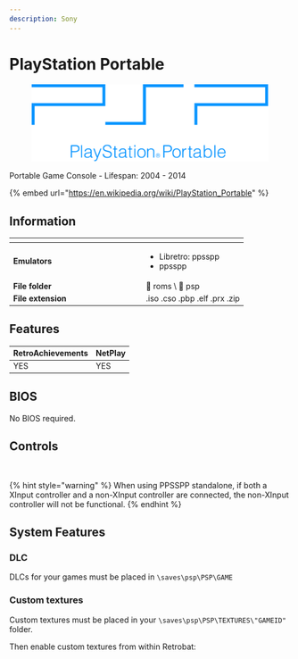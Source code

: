 ```yaml
---
description: Sony
---
```


# PlayStation Portable

<div align="left">

<figure><img src="https://raw.githubusercontent.com/fabricecaruso/es-theme-carbon/52ff37c9e265587d006945a2ba695b5a962b3a3d/art/logos/psp.svg" alt=""><figcaption></figcaption></figure>

</div>

Portable Game Console - Lifespan: 2004 - 2014

{% embed url="https://en.wikipedia.org/wiki/PlayStation_Portable" %}

## Information

<table data-header-hidden><thead><tr><th width="224"></th><th></th></tr></thead><tbody><tr><td><strong>Emulators</strong></td><td><ul><li>Libretro: ppsspp</li><li>ppsspp</li></ul></td></tr><tr><td><strong>File folder</strong></td><td><span data-gb-custom-inline data-tag="emoji" data-code="1f4c2">📂</span> roms \ <span data-gb-custom-inline data-tag="emoji" data-code="1f4c2">📂</span> psp</td></tr><tr><td><strong>File extension</strong></td><td>.iso .cso .pbp .elf .prx .zip</td></tr></tbody></table>

## Features

| RetroAchievements | NetPlay |
| ----------------- | ------- |
| YES               | YES     |

## BIOS

No BIOS required.

## Controls

<div align="left">

<figure><img src="https://i.imgur.com/c4dKloK.png" alt=""><figcaption></figcaption></figure>

</div>

{% hint style="warning" %}
When using PPSSPP standalone, if both a XInput controller and a non-XInput controller are connected, the non-XInput controller will not be functional.
{% endhint %}

## System Features

### DLC

DLCs for your games must be placed in `\saves\psp\PSP\GAME`

### Custom textures

Custom textures must be placed in your `\saves\psp\PSP\TEXTURES\"GAMEID"` folder.

Then enable custom textures from within Retrobat:

<div align="left">

<figure><img src="https://i.imgur.com/ppkZ9bw.png" alt=""><figcaption></figcaption></figure>

</div>

<div align="left">

<figure><img src="https://i.imgur.com/a2L91jh.png" alt=""><figcaption></figcaption></figure>

</div>

<div align="left">

<figure><img src="https://i.imgur.com/lrKiiv4.png" alt=""><figcaption></figcaption></figure>

</div>
